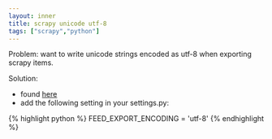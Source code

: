 ```yaml
---
layout: inner
title: scrapy unicode utf-8
tags: ["scrapy","python"]
---
```

Problem: want to write unicode strings encoded as utf-8 when exporting scrapy items.

Solution:

* found [here](https://stackoverflow.com/a/41346276/31610)
* add the following setting in your settings.py:

{% highlight python %}
FEED_EXPORT_ENCODING = 'utf-8'
{% endhighlight %}